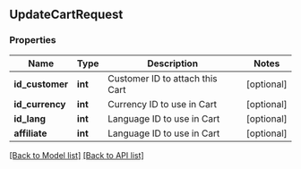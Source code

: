 ## UpdateCartRequest

### Properties
Name | Type | Description | Notes
------------ | ------------- | ------------- | -------------
**id_customer** | **int** | Customer ID to attach this Cart | [optional] 
**id_currency** | **int** | Currency ID to use in Cart | [optional] 
**id_lang** | **int** | Language ID to use in Cart | [optional] 
**affiliate** | **int** | Language ID to use in Cart | [optional] 

[[Back to Model list]](#documentation-for-models) [[Back to API list]](#documentation-for-api-endpoints)



